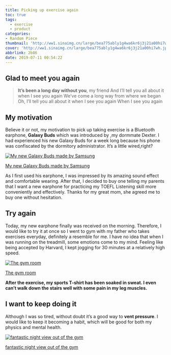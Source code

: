 ```yaml
---
title: Picking up exercise again
toc: true
tags:
  - exercise
  - product
categories:
- Random Piece
thumbnail: 'http://ww1.sinaimg.cn/large/bea775ably1g4wa6kr6j3j21a00hi7wh.jpg'
cover: 'http://ww1.sinaimg.cn/large/bea775ably1g4wa6kr6j3j21a00hi7wh.jpg'
abbrlink: 2b86
date: 2019-07-11 00:54:22
---
```


## Glad to meet you again

> **It’s been a long day without you**, my friend
> And I’ll tell you all about it when I see you again
> We’ve come a long way from where we began
> Oh, I’ll tell you all about it when I see you again
> When I see you again

## My motivation

Believe it or not, my motivation to pick up taking exercise is a Bluetooth earphone, **Galaxy Buds** which was introduced by ,my dormmate Dexter. I had experienced his new Galaxy Buds for a week long because his phone was confiscated by the dormitory administrator. It’s a little wired,right?



[![My new Galaxy Buds made by Samsung](http://ww1.sinaimg.cn/large/bea775ably1g4wa625iygj22c0340hdt.jpg)](http://ww1.sinaimg.cn/large/bea775ably1g4wa625iygj22c0340hdt.jpg)

[My new Galaxy Buds made by Samsung](http://ww1.sinaimg.cn/large/bea775ably1g4wa625iygj22c0340hdt.jpg)



As I first used his earphone, I was impressed by its amazing sound effect and comfortable wearing. After that, I decided to buy one telling my parents that I want a new earphone for practicing my TOEFL Listening skill more conveniently and effectively. Thanks for my great mom, she agreed me to buy one without hesitation.

## Try again

Today, my new earphone finally was received on the morning. Therefore, I would like to try it at once so I went to gym with my father who takes exercises everyday, definitely a resemble for me. I have no idea that when I was running on the treadmill, some emotions come to my mind. Feeling like being accepted by Harvard, I kept jogging for 30 minutes at a relatively high speed.

[![The gym room](http://ww1.sinaimg.cn/large/bea775ably1g4wa61wxwqj23402c07kg.jpg)](http://ww1.sinaimg.cn/large/bea775ably1g4wa61wxwqj23402c07kg.jpg)

[The gym room](http://ww1.sinaimg.cn/large/bea775ably1g4wa61wxwqj23402c07kg.jpg)



**After the exercise, my sports T-shirt has been soaked in sweat. I even can’t walk down the stairs well with some pain in my leg muscles.**

## I want to keep doing it

Although I was so tired, without doubt it’s a good way to **vent pressure**. I would like to keep it becoming a habit, which will be good for both my physics and mental health.

[![fantastic night view out of the gym](http://ww1.sinaimg.cn/large/bea775ably1g4wa61si9nj23402c0au0.jpg)](http://ww1.sinaimg.cn/large/bea775ably1g4wa61si9nj23402c0au0.jpg)

[fantastic night view out of the gym](http://ww1.sinaimg.cn/large/bea775ably1g4wa61si9nj23402c0au0.jpg)